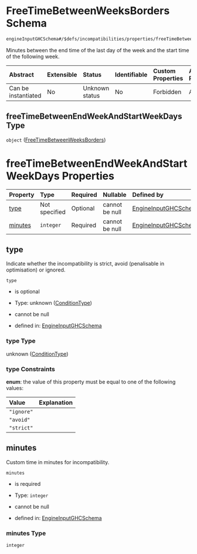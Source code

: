 # FreeTimeBetweenWeeksBorders Schema

```txt
engineInputGHCSchema#/$defs/incompatibilities/properties/freeTimeBetweenEndWeekAndStartWeekDays
```

Minutes between the end time of the last day of the week and the start time of the following week.

| Abstract            | Extensible | Status         | Identifiable | Custom Properties | Additional Properties | Access Restrictions | Defined In                                                        |
| :------------------ | :--------- | :------------- | :----------- | :---------------- | :-------------------- | :------------------ | :---------------------------------------------------------------- |
| Can be instantiated | No         | Unknown status | No           | Forbidden         | Allowed               | none                | [ghc.schema.json*](../out/ghc.schema.json "open original schema") |

## freeTimeBetweenEndWeekAndStartWeekDays Type

`object` ([FreeTimeBetweenWeeksBorders](ghc-defs-incompatibilities-properties-freetimebetweenweeksborders.md))

# freeTimeBetweenEndWeekAndStartWeekDays Properties

| Property            | Type          | Required | Nullable       | Defined by                                                                                                                                                                                                                           |
| :------------------ | :------------ | :------- | :------------- | :----------------------------------------------------------------------------------------------------------------------------------------------------------------------------------------------------------------------------------- |
| [type](#type)       | Not specified | Optional | cannot be null | [EngineInputGHCSchema](ghc-defs-conditiontype.md "engineInputGHCSchema#/$defs/incompatibilities/properties/freeTimeBetweenEndWeekAndStartWeekDays/properties/type")                                                                  |
| [minutes](#minutes) | `integer`     | Required | cannot be null | [EngineInputGHCSchema](ghc-defs-incompatibilities-properties-freetimebetweenweeksborders-properties-minutes.md "engineInputGHCSchema#/$defs/incompatibilities/properties/freeTimeBetweenEndWeekAndStartWeekDays/properties/minutes") |

## type

Indicate whether the incompatibility is strict, avoid (penalisable in optimisation) or ignored.

`type`

*   is optional

*   Type: unknown ([ConditionType](ghc-defs-conditiontype.md))

*   cannot be null

*   defined in: [EngineInputGHCSchema](ghc-defs-conditiontype.md "engineInputGHCSchema#/$defs/incompatibilities/properties/freeTimeBetweenEndWeekAndStartWeekDays/properties/type")

### type Type

unknown ([ConditionType](ghc-defs-conditiontype.md))

### type Constraints

**enum**: the value of this property must be equal to one of the following values:

| Value      | Explanation |
| :--------- | :---------- |
| `"ignore"` |             |
| `"avoid"`  |             |
| `"strict"` |             |

## minutes

Custom time in minutes for incompatibility.

`minutes`

*   is required

*   Type: `integer`

*   cannot be null

*   defined in: [EngineInputGHCSchema](ghc-defs-incompatibilities-properties-freetimebetweenweeksborders-properties-minutes.md "engineInputGHCSchema#/$defs/incompatibilities/properties/freeTimeBetweenEndWeekAndStartWeekDays/properties/minutes")

### minutes Type

`integer`
